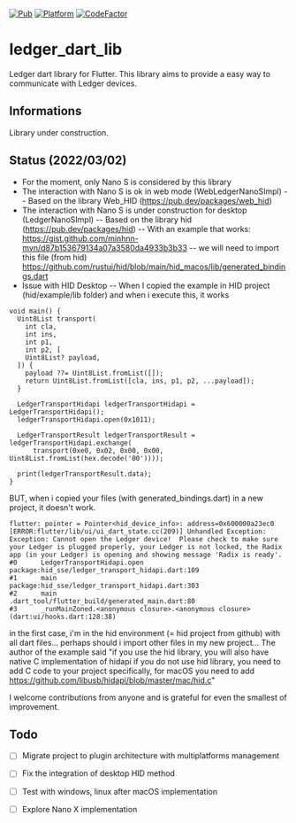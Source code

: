[![Pub](https://img.shields.io/pub/v/ledger_dart_lib.svg)](https://pub.dartlang.org/packages/ledger_dart_lib) [![Platform](https://img.shields.io/badge/Platform-Flutter-02569B?logo=flutter)](https://flutter.dev) [![CodeFactor](https://www.codefactor.io/repository/github/reddwarf03/ledger_dart_lib/badge)](https://www.codefactor.io/repository/github/reddwarf03/ledger_dart_lib)

# ledger_dart_lib
Ledger dart library for Flutter. This library aims to provide a easy way to communicate with Ledger devices.

## Informations 
Library under construction.

## Status (2022/03/02)
- For the moment, only Nano S is considered by this library
- The interaction with Nano S is ok in web mode (WebLedgerNanoSImpl)
-- Based on the library Web_HID (https://pub.dev/packages/web_hid)
- The interaction with Nano S is under construction for desktop (LedgerNanoSImpl)
-- Based on the library hid (https://pub.dev/packages/hid)
-- With an example that works: https://gist.github.com/minhnn-mvn/d87b153679134a07a3580da4933b3b33
-- we will need to import this file (from hid) https://github.com/rustui/hid/blob/main/hid_macos/lib/generated_bindings.dart
- Issue with HID Desktop
-- When I copied the example in HID project (hid/example/lib folder) and when i execute this, it works
```
void main() {
  Uint8List transport(
    int cla,
    int ins,
    int p1,
    int p2, [
    Uint8List? payload,
  ]) {
    payload ??= Uint8List.fromList([]);
    return Uint8List.fromList([cla, ins, p1, p2, ...payload]);
  }

  LedgerTransportHidapi ledgerTransportHidapi = LedgerTransportHidapi();
  ledgerTransportHidapi.open(0x1011);

  LedgerTransportResult ledgerTransportResult = ledgerTransportHidapi.exchange(
      transport(0xe0, 0x02, 0x00, 0x00, Uint8List.fromList(hex.decode('00'))));

  print(ledgerTransportResult.data);
}
```
BUT, when i copied your files (with generated_bindings.dart) in a new project, it doesn't work.
```
flutter: pointer = Pointer<hid_device_info>: address=0x600000a23ec0
[ERROR:flutter/lib/ui/ui_dart_state.cc(209)] Unhandled Exception: Exception: Cannot open the Ledger device!  Please check to make sure your Ledger is plugged properly, your Ledger is not locked, the Radix app (in your Ledger) is opening and showing message 'Radix is ready'.
#0      LedgerTransportHidapi.open
package:hid_sse/ledger_transport_hidapi.dart:109
#1      main
package:hid_sse/ledger_transport_hidapi.dart:303
#2      main
.dart_tool/flutter_build/generated_main.dart:80
#3      _runMainZoned.<anonymous closure>.<anonymous closure> (dart:ui/hooks.dart:128:38)
```
in the first case, i'm in the hid environment (= hid project from github) with all dart files... perhaps should i import other files in my new project... 
The author of the example said
"if you use the hid library, you will also have native C implementation of hidapi
if you do not use hid library, you need to add C code to your project
specifically, for macOS you need to add https://github.com/libusb/hidapi/blob/master/mac/hid.c"

I welcome contributions from anyone and is grateful for even the smallest of improvement.

## Todo
- [ ] Migrate project to plugin architecture with multiplatforms management
- [ ] Fix the integration of desktop HID method
- [ ] Test with windows, linux after macOS implementation
- [ ] Explore Nano X implementation



